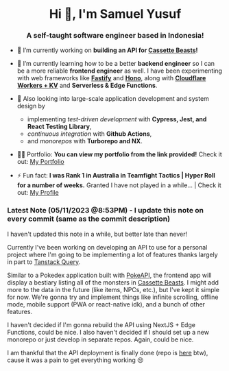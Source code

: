 <h1 align="center">Hi 👋, I'm Samuel Yusuf</h1>
<h3 align="center">A self-taught software engineer based in Indonesia!</h3>

- 🔭 I’m currently working on **building an API for [Cassette Beasts](https://store.steampowered.com/app/1321440/Cassette_Beasts/)!**

- 🌱 I’m currently learning how to be a better **backend engineer** so I can be a more reliable **frontend engineer** as well. I have been experimenting with web frameworks like **[Fastify](https://fastify.dev)** and **[Hono](https://hono.dev)**, along with **[Cloudflare Workers + KV](https://developers.cloudflare.com/workers/)** and **Serverless & Edge Functions**.

- 🌱 Also looking into large-scale application development and system design by 
  * implementing *test-driven development* with **Cypress, Jest, and React Testing Library**, 
  * *continuous integration* with **Github Actions**, 
  * and *monorepos* with **Turborepo and NX**.

- 👨‍💻 Portfolio: **You can view my portfolio from the link provided!** Check it out: [My Portfolio](https://samlikescode.dev)

- ⚡ Fun fact: **I was Rank 1 in Australia in Teamfight Tactics | Hyper Roll for a number of weeks.** Granted I have not played in a while... | Check it out: [My Profile](https://lolchess.gg/profile/oce/goggwell)

### Latest Note (05/11/2023 @8:53PM) - I update this note on every commit (same as the commit description)
I haven't updated this note in a while, but better late than never!

Currently I've been working on developing an API to use for a personal project where I'm going to be implementing a lot of features thanks largely in part to [Tanstack Query](https://tanstack.com/query/latest/).

Similar to a Pokedex application built with [PokeAPI](https://pokeapi.co), the frontend app will display a bestiary listing all of the monsters in [Cassette Beasts](https://store.steampowered.com/app/1321440/Cassette_Beasts/). I might add more to the data in the future (like items, NPCs, etc.), but I've kept it simple for now. We're gonna try and implement things like infinite scrolling, offline mode, mobile support (PWA or react-native idk), and a bunch of other features.

I haven't decided if I'm gonna rebuild the API using NextJS + Edge Functions, could be nice. I also haven't decided if I should set up a new monorepo or just develop in separate repos. Again, could be nice.

I am thankful that the API deployment is finally done (repo is [here](https://github.com/Goggwell/cassette-beasts-api) btw), cause it was a pain to get everything working 😢
